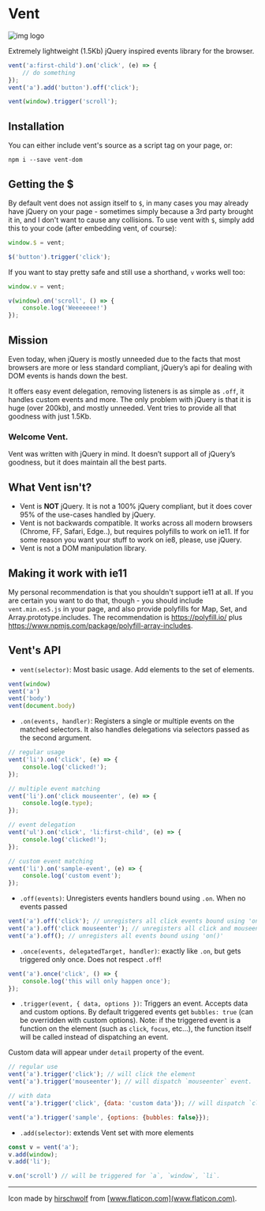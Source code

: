 # Vent
![img logo](https://raw.githubusercontent.com/ealush/vent/master/assets/logo.png?raw=true)

Extremely lightweight (1.5Kb) jQuery inspired events library for the browser.

```js
vent('a:first-child').on('click', (e) => {
    // do something
});
vent('a').add('button').off('click');

vent(window).trigger('scroll');
```

## Installation
You can either include vent's source as a script tag on your page, or:

```
npm i --save vent-dom
```

## Getting the $
By default vent does not assign itself to `$`, in many cases you may already have jQuery on your page - sometimes simply because a 3rd party brought it in, and I don't want to cause any collisions. To use vent with `$`, simply add this to your code (after embedding vent, of course):

```js
window.$ = vent;

$('button').trigger('click');
```

If you want to stay pretty safe and still use a shorthand, `v` works well too:

```js
window.v = vent;

v(window).on('scroll', () => {
    console.log('Weeeeeee!')
});
```

## Mission
Even today, when jQuery is mostly unneeded due to the facts that most browsers are more or less standard compliant, jQuery’s api for dealing with DOM events is hands down the best.

It offers easy event delegation, removing listeners is as simple as `.off`, it handles custom events and more.
The only problem with jQuery is that it is huge (over 200kb), and mostly unneeded. Vent tries to provide all that goodness with just 1.5Kb.

### Welcome Vent.
Vent was written with jQuery in mind. It doesn’t support all of jQuery’s goodness, but it does maintain all the best parts.

## What Vent isn't?
* Vent is **NOT** jQuery. It is not a 100% jQuery compliant, but it does cover 95% of the use-cases handled by jQuery.
* Vent is not backwards compatible. It works across all modern browsers (Chrome, FF, Safari, Edge..), but requires polyfills to work on ie11. If for some reason you want your stuff to work on ie8, please, use jQuery.
* Vent is not a DOM manipulation library.

## Making it work with ie11
My personal recommendation is that you shouldn't support ie11 at all. If you are certain you want to do that, though - you should include `vent.min.es5.js` in your page, and also provide polyfills for Map, Set, and Array.prototype.includes. The recommendation is https://polyfill.io/ plus https://www.npmjs.com/package/polyfill-array-includes.

## Vent's API
* `vent(selector)`: Most basic usage. Add elements to the set of elements.
```js
vent(window)
vent('a')
vent('body')
vent(document.body)
```

* `.on(events, handler)`: Registers a single or multiple events on the matched selectors.
It also handles delegations via selectors passed as the second argument.
```js
// regular usage
vent('li').on('click', (e) => {
    console.log('clicked!');
});

// multiple event matching
vent('li').on('click mouseenter', (e) => {
    console.log(e.type);
});

// event delegation
vent('ul').on('click', 'li:first-child', (e) => {
    console.log('clicked!');
});

// custom event matching
vent('li').on('sample-event', (e) => {
    console.log('custom event');
});
```

* `.off(events)`: Unregisters events handlers bound using `.on`. When no events passed
```js
vent('a').off('click'); // unregisters all click events bound using 'on()'
vent('a').off('click mouseenter'); // unregisters all click and mouseenter events bound using 'on()'
vent('a').off(); // unregisters all events bound using 'on()'
```

* `.once(events, delegatedTarget, handler)`: exactly like `.on`, but gets triggered only once. Does not respect `.off`!
```js
vent('a').once('click', () => {
    console.log('this will only happen once');
});
```

* `.trigger(event, { data, options })`: Triggers an event. Accepts data and custom options. By default triggered events get `bubbles: true` (can be overridden with custom options). Note: if the triggered event is a function on the element (such as `click`, `focus`, etc...), the function itself will be called instead of dispatching an event.

Custom data will appear under `detail` property of the event.
```js
// regular use
vent('a').trigger('click'); // will click the element
vent('a').trigger('mouseenter'); // will dispatch `mouseenter` event.

// with data
vent('a').trigger('click', {data: 'custom data'}); // will dispatch `click` with custom data (not call the function)

vent('a').trigger('sample', {options: {bubbles: false}});
```

* `.add(selector)`: extends Vent set with more elements
```js
const v = vent('a');
v.add(window);
v.add('li');

v.on('scroll') // will be triggered for `a`, `window`, `li`.
```

---
Icon made by [hirschwolf](https://www.flaticon.com/authors/hirschwolf) from [www.flaticon.com](www.flaticon.com).
